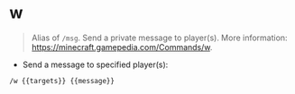# w

> Alias of `/msg`. Send a private message to player(s).
> More information: <https://minecraft.gamepedia.com/Commands/w>.

- Send a message to specified player(s):

`/w {{targets}} {{message}}`
